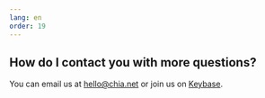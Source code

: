 ```yaml
---
lang: en
order: 19
---
```


How do I contact you with more questions?
-----------------------

You can email us at [hello@chia.net](mailto:hello@chia.net) or join us on [Keybase](https://keybase.io/team/chia_network.public).
